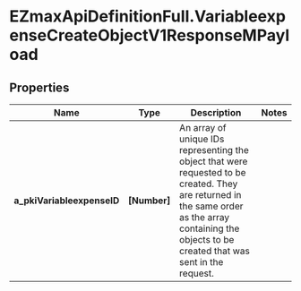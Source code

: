 # EZmaxApiDefinitionFull.VariableexpenseCreateObjectV1ResponseMPayload

## Properties

Name | Type | Description | Notes
------------ | ------------- | ------------- | -------------
**a_pkiVariableexpenseID** | **[Number]** | An array of unique IDs representing the object that were requested to be created.  They are returned in the same order as the array containing the objects to be created that was sent in the request. | 


